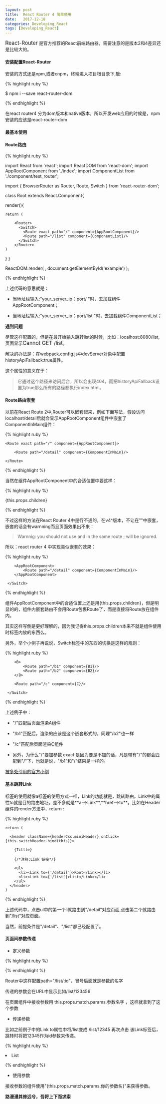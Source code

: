 ```yaml
---
layout: post
title:  React Router 4 简单使用
date:   2017-12-18
categories: Developing_React
tags: [Developing_React]
---
```

<big>React-Router</big> 是官方推荐的React前端路由器，需要注意的是版本2和4差异还是比较大的。

#### 安装配置React-Router

安装的方式还是npm,或者cnpm，终端进入项目根目录下,敲:

{% highlight ruby %}

$ npm i --save react-router-dom 

{% endhighlight %}

在react router4  分为dom版本和native版本，所以开发web应用的时候是，npm安装的应该是react-router-dom 

#### 最基本使用

#### Route路由

{% highlight ruby %}

import React from 'react';
import ReactDOM from 'react-dom';
import AppRootComponent from './index';
import ComponentList from './component/test_router';

import {
  BrowserRouter as Router,
  Route,
  Switch
} from 'react-router-dom';

class Root extends React.Component{

  render(){

    return (

        <Router>
          <Switch>
            <Route exact path="/" component={AppRootComponent}/>
            <Route path="/list" component={ComponentList}/>
          </Switch>
        </Router>
    )
  }
}

ReactDOM.render(
  <Root/>,
  document.getElementById('example')
);


{% endhighlight %}

上述代码的意思就是：

* 当地址栏输入:"your_server_ip：port/ "时，去加载组件AppRootComponent；

* 当地址栏输入:"your_server_ip：port/list "时，去加载组件ComponentList；

**遇到问题**

尽管这样配置的，但是在最开始输入跳转list的时候，比如：localhost:8080/list,页面显示<big>Cannot GET /list</big>。

解决的办法是：在webpack.config.js中devServer对象中配置historyApiFallback:true属性。

这个属性的意义在于：

>它通过这个路径来访问后台，所以会出现404，而把historyApiFallback设置为true那么所有的路径都执行index.html。

#### Route路由嵌套

以前在React Route 2中,Router可以嵌套起来，例如下面写法，假设访问localhost/detail后就会显示AppRootComponent组件中嵌套了ComponentInMain组件：

{% highlight ruby %}

<Router>

    <Route exact path="/" component={AppRootComponent}>
	
		<Route path="/detail" component={ComponentInMain}/>

    </Route>
     
</Router>

{% endhighlight %}

当然在组件AppRootComponent中的合适位置中要这样：

{% highlight ruby %}

{this.props.children}

{% endhighlight %}

不过这样的方法在React Router 4中是行不通的，在v4^版本，不让在"<Route>"中嵌套，嵌套的话会有warnning而且页面效果出不来：

>Warnnig: you should not use <Route component > and <Route children> in the same route ;<Route children> will be ignored.


所以：react router 4 中实现类似嵌套的效果：

{% highlight ruby %}

<Router>
    <Switch>
        <Route exact path="/" component={AppRootComponent}>
        </Route>

        <AppRootComponent>
            <Route path="/detail" component={ComponentInMain}/>
        </AppRootComponent>

     </Switch>
</Router>

{% endhighlight %}

组件AppRootComponent中的合适位置上还是用{this.props.children}，但是明显的的，组件内嵌套路由不会用Route包裹Route了，而是直接将Route放在组件内。

其实这样写倒是更好理解的，因为我记得this.props.children本来不就是组件使用时标签内放的东西么。

另外，举个小例子再说说，Switch标签中的东西的切换是这样的规则：

{% highlight ruby %}

<Router>
    <Switch>
        <Route exact path="/" component={A}> </Route>

        <B>
            <Route path="/b1" component={B1}/>
            <Route path="/b2" component={B2}/>
        </B>

        <Route path="/c" component={C}/>

     </Switch>
</Router>

{% endhighlight %}

上述例子中：
* "/"匹配后页面渲染A组件

* "/b1"匹配后，渲染的应该是<B><B1></B>这个嵌套形式的，同理"/b2"也一样

* "/c"匹配后页面渲染C组件

* 另外，为什么"/"要加参数 exact 是因为要是不加的话，凡是带有"/"的都会匹配到"/"下，也就是说，"/b1"和"/"结果是一样的。

[被多处引用的官方小例](https://reacttraining.com/react-router/web/example/basic)

#### 基本跳转Link

<Link>标签的使用就像a标签的使用方式一样，Link的功能就是，跳转路由。Link中的属性to就是目的路由地址。差不多就是**a-->Link**,**href-->to**。比如在Header组件的render方法中，return :

{% highlight ruby %}

    return (

      <header className={headerCss.miniHeader} onClick={this.switchHeader.bind(this)}>
      
        {Tittle}

        {/*注释:Link 链接*/}

        <ul>
          <li><Link to={'/detail'}>Root</Link></li>
          <li><Link to={'/list'}>List</Link></li>
        </ul>
      </header>
    )

{% endhighlight %}

上述代码中，点击ul中的第一个li就路由到"/detail"对应页面,点击第二个就路由到"/list"对应页面。

当然，前提条件是"/detail"、"/list"都已经配置了。

#### 页面间参数传递

* 定义参数

{% highlight ruby %}

<Route path="/list/:id" component={ComponentList}/>

{% endhighlight %}

Router中这样配置path="/list/:id"，冒号后面就是参数的名字

传递的参数会在URL中显示比如/list/123456

在页面组件中接收参数用 this.props.match.params.参数名字 ，这样就拿到了这个参数

* 传递参数

比如之前例子中的Link to属性中将/list变成 /list/12345 再次点击 该Link标签后，跳转时将把12345作为id参数来传递。

{% highlight ruby %}

<li><Link to={'/list/12345'}>List</Link></li>

{% endhighlight %}

* 使用参数

接收参数的组件使用"{this.props.match.params.你的参数名}"来获得参数。

__路漫漫其修远兮，吾将上下而求索__

